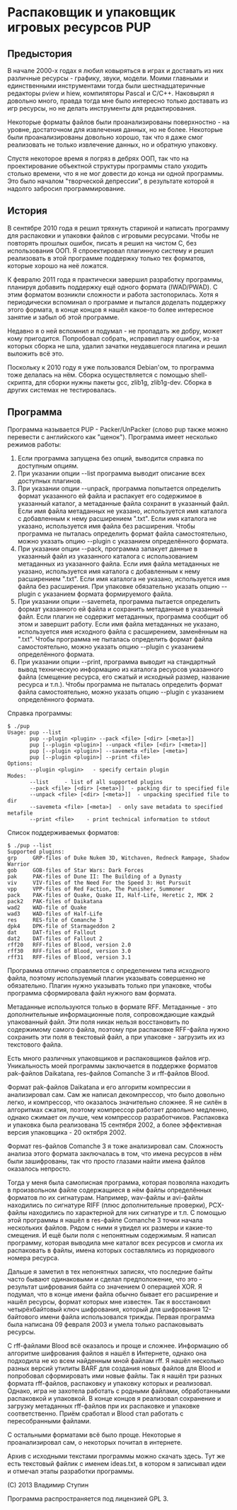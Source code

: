 Распаковщик и упаковщик игровых ресурсов PUP
============================================

Предыстория
-----------

В начале 2000-х годах я любил ковыряться в играх и доставать из них различные ресурсы - графику, звуки, модели. Моими главными и единственными инструментами тогда были шестнадцатеричные редакторы pview и hiew, компиляторы Pascal и C/C++. Наковырял я довольно много, правда тогда мне было интересно только доставать из игр ресурсы, но не делать инструменты для редактирования.

Некоторые форматы файлов были проанализированы поверхностно - на уровне, достаточном для извлечения данных, но не более. Некоторые были проанализированы довольно хорошо, так что я даже смог реализовать не только извлечение данных, но и обратную упаковку.

Спустя некоторое время я погряз в дебрях ООП, так что на проектирование объектной структуры программы стало уходить столько времени, что я не мог довести до конца ни одной программы. Это было началом "творческой депрессии", в результате которой я надолго забросил программирование.

История
-------

В сентябре 2010 года я решил тряхнуть стариной и написать программу для распаковки и упаковки файлов с игровыми ресурсами. Чтобы не повторять прошлых ошибок, писать я решил на чистом C, без использования ООП. Я спроектировал плагинную систему и решил реализовать в этой программе поддержку только тех форматов, которые хорошо на неё ложатся.

К февралю 2011 года я практически завершил разработку программы, планируя добавить поддержку ещё одного формата (IWAD/PWAD). С этим форматом возникли сложности и работа застопорилась. Хотя я периодически вспоминал о программе и пытался доделать поддержку этого формата, в конце концов я нашёл какое-то более интересное занятие и забыл об этой программе.

Недавно я о ней вспомнил и подумал - не пропадать же добру, может кому пригодится. Попробовал собрать, исправил пару ошибок, из-за которых сборка не шла, удалил зачатки неудавшегося плагина и решил выложить всё это.

Поскольку к 2010 году я уже пользовался Debian'ом, то программа тоже делалась на нём. Сборка осуществляется с помощью shell-скрипта, для сборки нужны пакеты gcc, zlib1g, zlib1g-dev. Сборка в других системах не тестировалась.

Программа
---------

Программа называется PUP - Packer/UnPacker (слово pup также можно перевести с английского как "щенок"). Программа имеет несколько режимов работы:

1. Если программа запущена без опций, выводится справка по доступным опциям.
2. При указании опции --list программа выводит описание всех доступных плагинов.
3. При указании опции --unpack, программа попытается определить формат указанного ей файла и распакует его содержимое в указанный каталог, а метаданные файла сохранит в указанный файл. Если имя файла метаданных не указано, используется имя каталога с добавленным к нему расширением ".txt". Если имя каталога не указано, используется имя файла без расширения. Чтобы программа не пыталась определить формат файла самостоятельно, можно указать опцию --plugin с указанием определённого формата.
4. При указании опции --pack, программа запакует данные в указанный файл из указанного каталога с использованием метаданных из указанного файла. Если имя файла метаданных не указано, используется имя каталога с добавленным к нему расширением ".txt". Если имя каталога не указано, используется имя файла без расширения. При упаковке обязательно указать опцию --plugin с указанием формата формируемого файла.
5. При указании опции --savemeta, программа пытается определить формат указанного ей файла и сохранить метаданные в указанный файл. Если плагин не содержит метаданных, программа сообщит об этом и завершит работу. Если имя файла метаданных не указано, используется имя исходного файла с расширением, заменённым на ".txt". Чтобы программа не пыталась определить формат файла самостоятельно, можно указать опцию --plugin с указанием определённого формата.
6. При указании опции --print, программа выводит на стандартный вывод техническую информацию из каталога ресурсов указанного файла (смещение ресурса, его сжатый и исходный размер, название ресурса и т.п.). Чтобы программа не пыталась определить формат файла самостоятельно, можно указать опцию --plugin с указанием определённого формата.

Справка программы:

    $ ./pup
    Usage: pup --list
           pup --plugin <plugin> --pack <file> [<dir> [<meta>]]
           pup [--plugin <plugin>] --unpack <file> [<dir> [<meta>]]
           pup [--plugin <plugin>] --savemeta <file> [<meta>]
           pup [--plugin <plugin>] --print <file>
    Options:
           --plugin <plugin>   - specify certain plugin
    Modes:
           --list     - list of all supported plugins
           --pack <file> [<dir> [<meta>]]  - packing dir to specified file
           --unpack <file> [<dir> [<meta>]]  - unpacking specified file to dir
           --savemeta <file> [<meta>]  - only save metadata to specified metafile
           --print <file>    - print technical information to stdout

Список поддерживаемых форматов:

    $ ./pup --list
    Supported plugins:
    grp     GRP-files of Duke Nukem 3D, Witchaven, Redneck Rampage, Shadow Warrior
    gob     GOB-files of Star Wars: Dark Forces
    pak     PAK-files of Dune II: The Building of a Dynasty
    viv     VIV-files of the Need For the Speed 3: Hot Pursuit
    vpp     VPP-files of Red Faction, The Punisher, Summoner
    pack    PAK-files of Quake, Quake II, Half-Life, Heretic 2, MDK 2
    pack2   PAK-files of Daikatana
    wad2    WAD-file of Quake
    wad3    WAD-files of Half-Life
    res     RES-file of Comanche 3
    dpk4    DPK-file of Starmageddon 2
    dat     DAT-files of Fallout
    dat2    DAT-files of Fallout 2
    rff20   RFF-files of Blood, version 2.0
    rff30   RFF-files of Blood, version 3.0
    rff31   RFF-files of Blood, version 3.1

Программа отлично справляется с определением типа исходного файла, поэтому используемый плагин указывать совершенно не обязательно. Плагин нужно указывать только при упаковке, чтобы программа сформировала файл нужного вам формата.

Метаданные используются только в формате RFF. Метаданные - это дополнительные информационные поля, сопровождающие каждый упакованный файл. Эти поля никак нельзя восстановить по содержимому самого файла, поэтому при распаковке RFF-файла нужно сохранить эти поля в текстовый файл, а при упаковке - загрузить их из текстового файла.

Есть много различных упаковщиков и распаковщиков файлов игр. Уникальность моей программы заключается в поддержке форматов pak-файлов Daikatana, res-файлов Comanche 3 и rff-файлов Blood.

Формат pak-файлов Daikatana и его алгоритм компрессии я анализировал сам. Сам же написал декомпрессор, что было довольно легко, и компрессор, что оказалось значительно сложнее. Я не силён в алгоритмах сжатия, поэтому компрессор работает довольно медленно, однако сжимает он лучше, чем компрессор разработчиков. Распаковка и упаковка была реализована 15 сентября 2002, а более эффективная версия упаковщика - 20 октября 2002.

Формат res-файлов Comanche 3 я тоже анализировал сам. Сложность анализа этого формата заключалась в том, что имена ресурсов в нём были зашифрованы, так что просто глазами найти имена файлов оказалось непросто.

Тогда у меня была самописная программа, которая позволяла находить в произвольном файле содержащиеся в нём файлы определённых форматов по их сигнатурам. Например, wav-файлы и avi-файлы находились по сигнатуре RIFF (плюс дополнительные проверки), PCX-файлы находились по характерной для них сигнатуре и т.п. С помощью этой программы я нашёл в res-файле Comanche 3 точки начала нескольких файлов. Рядом с ними я увидел их размеры и какие-то смещения. И ещё были поля с непонятным содержимым. Я написал программу, которая выводила мне каталог всех ресурсов и смогла их распаковать в файлы, имена которых составлялись из порядкового номера ресурса.

Дальше я заметил в тех непонятных записях, что последние байты часто бывают одинаковыми и сделал предположение, что это - результат шифрования байта со значением 0 операцией XOR. Я подумал, что в конце имени файла обычно бывает его расширение и нашёл ресурсы, формат которых мне известен. Так я восстановил четырёхбайтовый ключ шифрования, который для шифрования 12-байтового имени файла использовался трижды. Первая программа была написана 09 февраля 2003 и умела только распаковывать ресурсы.

С rff-файлами Blood всё оказалось и проще и сложнее. Информацию об алгоритме шифрования файлов я нашёл в Интернете, однако она подходила не ко всем найденным мной файлам rff. Я нашёл несколько разных версий утилиты BARF для создания новых файлов для Blood и попробовал сформировать ими новые файлы. Так я нашёл три разных формата rff-файлов, распаковку и упаковку которых и реализовал. Однако, игра не захотела работать с родными файлами, обработанными распаковкой и упаковкой. В конце концов я реализовал сохранение и загрузку метаданных rff-файлов при их распаковке и упаковке соответственно. Приём сработал и Blood стал работать с пересобранными файлами.

С остальными форматами всё было проще. Некоторые я проанализировал сам, о некоторых почитал в интернете.

Архив с исходными текстами программы можно скачать здесь. Тут же есть текстовый файлик с именем ideas.txt, в котором я записывал идеи и отмечал этапы разработки программы.

(C) 2013 Владимир Ступин

Программа распространяется под лицензией GPL 3.

